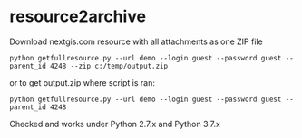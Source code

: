 # resource2archive
Download nextgis.com resource with all attachments as one ZIP file

    python getfullresource.py --url demo --login guest --password guest --parent_id 4248 --zip c:/temp/output.zip
    
or to get output.zip where script is ran:

    python getfullresource.py --url demo --login guest --password guest --parent_id 4248

Checked and works under Python 2.7.x and Python 3.7.x